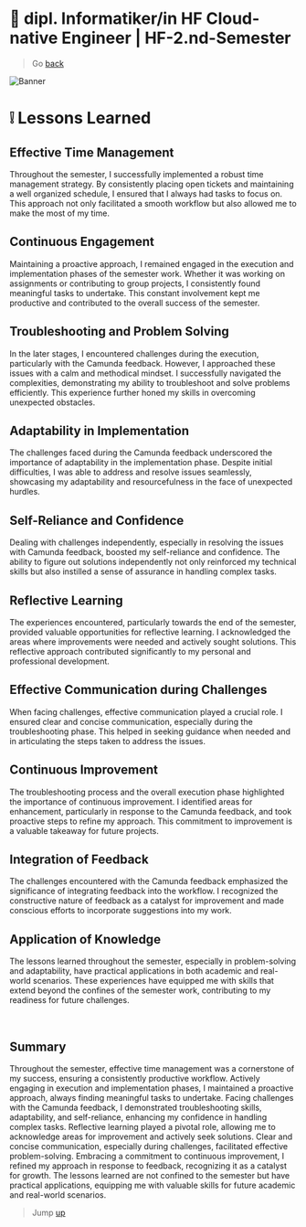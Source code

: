 # :ticket: dipl. Informatiker/in HF Cloud-native Engineer | HF-2.nd-Semester

> Go [back](/pages/sources.md)
>

![Banner](/img/banner_report.png)

# :grey_exclamation: Lessons Learned

## Effective Time Management

Throughout the semester, I successfully implemented a robust time management strategy. By consistently placing open tickets and maintaining a well organized schedule, I ensured that I always had tasks to focus on. This approach not only facilitated a smooth workflow but also allowed me to make the most of my time.

## Continuous Engagement

Maintaining a proactive approach, I remained engaged in the execution and implementation phases of the semester work. Whether it was working on assignments or contributing to group projects, I consistently found meaningful tasks to undertake. This constant involvement kept me productive and contributed to the overall success of the semester.

## Troubleshooting and Problem Solving

In the later stages, I encountered challenges during the execution, particularly with the Camunda feedback. However, I approached these issues with a calm and methodical mindset. I successfully navigated the complexities, demonstrating my ability to troubleshoot and solve problems efficiently. This experience further honed my skills in overcoming unexpected obstacles.

## Adaptability in Implementation

The challenges faced during the Camunda feedback underscored the importance of adaptability in the implementation phase. Despite initial difficulties, I was able to address and resolve issues seamlessly, showcasing my adaptability and resourcefulness in the face of unexpected hurdles.

## Self-Reliance and Confidence

Dealing with challenges independently, especially in resolving the issues with Camunda feedback, boosted my self-reliance and confidence. The ability to figure out solutions independently not only reinforced my technical skills but also instilled a sense of assurance in handling complex tasks.

## Reflective Learning

The experiences encountered, particularly towards the end of the semester, provided valuable opportunities for reflective learning. I acknowledged the areas where improvements were needed and actively sought solutions. This reflective approach contributed significantly to my personal and professional development.

## Effective Communication during Challenges

When facing challenges, effective communication played a crucial role. I ensured clear and concise communication, especially during the troubleshooting phase. This helped in seeking guidance when needed and in articulating the steps taken to address the issues.

## Continuous Improvement

The troubleshooting process and the overall execution phase highlighted the importance of continuous improvement. I identified areas for enhancement, particularly in response to the Camunda feedback, and took proactive steps to refine my approach. This commitment to improvement is a valuable takeaway for future projects.

## Integration of Feedback

The challenges encountered with the Camunda feedback emphasized the significance of integrating feedback into the workflow. I recognized the constructive nature of feedback as a catalyst for improvement and made conscious efforts to incorporate suggestions into my work.

## Application of Knowledge

The lessons learned throughout the semester, especially in problem-solving and adaptability, have practical applications in both academic and real-world scenarios. These experiences have equipped me with skills that extend beyond the confines of the semester work, contributing to my readiness for future challenges.

<br>

## Summary

Throughout the semester, effective time management was a cornerstone of my success, ensuring a consistently productive workflow. Actively engaging in execution and implementation phases, I maintained a proactive approach, always finding meaningful tasks to undertake. Facing challenges with the Camunda feedback, I demonstrated troubleshooting skills, adaptability, and self-reliance, enhancing my confidence in handling complex tasks. Reflective learning played a pivotal role, allowing me to acknowledge areas for improvement and actively seek solutions. Clear and concise communication, especially during challenges, facilitated effective problem-solving. Embracing a commitment to continuous improvement, I refined my approach in response to feedback, recognizing it as a catalyst for growth. The lessons learned are not confined to the semester but have practical applications, equipping me with valuable skills for future academic and real-world scenarios.

> Jump [up](#🎫-dipl-informatikerin-hf-cloud-native-engineer--hf-2nd-semester)
